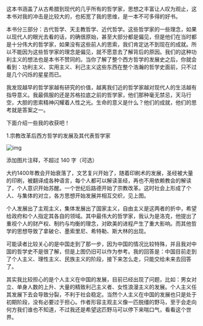这本书涵盖了从古希腊到现代的几乎所有的哲学家，思想之丰富让人叹为观止，这本书对我的冲击是比较大的，也拓宽了我的思维，是一本不可多得的好书。

本书分三部分：古代哲学、天主教哲学、近代哲学。这些哲学家的一些理念，如果以现代人的眼光去看的话，的确很原始，甚至大部分都是偏见，但是他们在当时都是十分伟大的哲学家，如果没有这些前人的思索，我们肯定达不到现在的成就。所以不能因为这些哲学家的理念是偏见，就不愿意去了解背后的原因。我们的这种功利主义的想法也是本书不赞同的。当你了解了整个西方哲学的发展史之后，你就会看到：功利主义、实用主义、利己主义这些东西在整个浩瀚的哲学史面前，只不过是几个闪烁的星星而已。

我发现越早的哲学家越有研究的价值，越离我们近的哲学家越对现代人的生活越有指导意义。我最佩服的还是苏格拉底之前的哲学家，他们那种毫无禁忌，天马行空，大胆的思索精神闪耀着人性之光。生命的意义是什么？他们的成就，他们的思考就是答案之一。

下面介绍一些我的收获吧！

1.宗教改革后西方哲学的发展及其代表哲学家

![img](https://pica.zhimg.com/80/v2-af0159d73bbb4312d081773ee8f0f8fc_720w.png?source=d16d100b)





添加图片注释，不超过 140 字（可选）

大约1400年教会开始衰落了，文艺复兴开始了，随着印刷术的发展，圣经被大量的印刷，被翻译成各种语言，每个人都可以解读圣经，再也不用依赖教会的解读了，个人意识开始苏醒。一个世纪后路德开始了宗教改革。这时社会上形成了个人、与集体的对立，各方思想开始发展并相互交织，见上图。

个人发展出了主观主义，集体发展出了国家主义，自由主义是这两者的折中，希望给政府和个人指定其各自的领域。其中最伟大的哲学家，我认为是洛克，他提出了重视个人的财产权、制约与均衡的理念，对欧美的进程产生了重大影响。而其他哲学的思想导致了拿破仑、墨索里尼、希特勒、斯大林的出现。

可能读者比较关心的是中国走到了那一步，因为中国的情况比较特殊，并且我对中国的哲学史不是很了解，但是上图仍旧可以作为参考。我的回答是：中国目前走到了个人主义、理性主义、民族主义的阶段，接下来怎么走，只能交给未来去回答了。

其实我比较担心的是个人主义在中国的发展，目前已经出现了问题，比如：男女对立、单身人数的上升、大量的精致利己主义者、女性浪漫主义的发展。个人主义任其发展下去会导致分裂，不利于社会稳定。当然个人主义在中国的发展也只是处于初期阶段，没有必要过于担心。作者形容主观主义像一匹脱缰的野马，至于会走向何方我们谁也不知道，不过我还是希望这匹野马可以停下来喘口气，看看这个世界。
